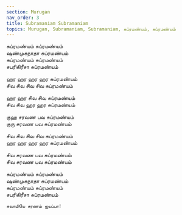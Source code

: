 ```yaml
---
section: Murugan
nav_order: 3
title: Subramaniam Subramaniam
topics: Murugan, Subramaniam, Subramaniam, சுப்ரமண்யம், சுப்ரமண்யம்
---
```


சுப்ரமண்யம் சுப்ரமண்யம்\
ஷண்முகநாதா சுப்ரமண்யம்\
சுப்ரமண்யம் சுப்ரமண்யம்\
சபரிகிரீசா சுப்ரமண்யம்

ஹர ஹர ஹர ஹர சுப்ரமண்யம்\
சிவ சிவ சிவ சிவ சுப்ரமண்யம்

ஹர ஹர சிவ சிவ சுப்ரமண்யம்\
சிவ சிவ ஹர ஹர சுப்ரமண்யம்

குஹ சரவண பவ சுப்ரமண்யம்\
குரு சரவண பவ சுப்ரமண்யம்

சிவ சிவ சிவ சிவ சுப்ரமண்யம்\
ஹர ஹர ஹர ஹர சுப்ரமண்யம்

சிவ சரவண பவ சுப்ரமண்யம்\
சிவ சரவண பவ சுப்ரமண்யம்

சுப்ரமண்யம் சுப்ரமண்யம்\
ஷண்முகநாதா சுப்ரமண்யம்\
சுப்ரமண்யம் சுப்ரமண்யம்\
சபரிகிரீசா சுப்ரமண்யம்


`சுவாமியே சரணம் ஐயப்பா!`

